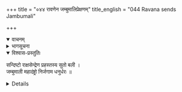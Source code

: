 +++
title = "०४४ रावणेन जम्बुमालिप्रेक्षणम्"
title_english = "044 Ravana sends Jambumali"

+++
<details open><summary>वाचनम्</summary>
<div caption="श्रीराम-हरिसीताराममूर्ति-घनपाठिभ्यां वचनम्" class="audioEmbed" src="https-//archive.org/download/Ramayana-recitation-Sriram-harisItArAmamUrti-Ghanapaati-v2/Kanda_5/Kanda_5_SK-044-Ravana_sends_Jambumali.mp3"></div>
</details>

<details><summary>भागसूचना</summary>

मारुतियु प्रहस्तन मग जम्बुमालियन्नु संहरिसिदुदु
</details>

<details open><summary>विश्वास-प्रस्तुतिः</summary>

सन्दिष्टो राक्षसेन्द्रेण प्रहस्तस्य सुतो बली ।  
जम्बुमाली महादंष्ट्रो निर्जगाम धनुर्धरः ॥
<details>
<details><summary>मूलम्</summary>

संदिष्टो राक्षसेन्द्रेण प्रहस्तस्य सुतो बली ।  
जम्बुमाली महादंष्ट्रो निर्जगाम धनुर्धरः ॥
</details>
<details><summary>अनुवाद (कन्नड)</summary>

राक्षसेन्द्रनाद रावणनिन्द अप्पणॆ पडॆदु, बलिष्ठनू, उद्दवाद कोरॆदाडॆगळुळ्ळवनू आद प्रहस्तन मग जम्बुमालियु धनुर्धारियागि हनुमन्तनन्नु ऎदुरिसलु हॊरटनु.॥1॥
</details>
<details open><summary>विश्वास-प्रस्तुतिः</summary>

रक्तमाल्याम्बरधरः स्रग्वी रुचिरकुण्डलः ।  
महान् विवृत्तनयनश्चण्डः समरदुर्जयः ॥
<details>
<details><summary>मूलम्</summary>

रक्तमाल्याम्बरधरः स्रग्वी रुचिरकुण्डलः ।  
महान् विवृत्तनयनश्चण्डः समरदुर्जयः ॥
</details>
<details><summary>अनुवाद (कन्नड)</summary>

अवनु कॆम्पाद वस्त्रवन्नू, मालॆगळन्नू धरिसिद्दनु. कत्तिनल्लि हूविन हारवन्नु तॊट्टिद्दनु. अवन कर्णकुण्डलगळु मनोहरवागिद्दवु. तीक्ष्णवाद स्वभाववुळ्ळवनू, युद्धदल्लि जयिसलु असाध्यनू, अगलवाद कण्णुगळुळ्ळवनू आगिद्दनु.॥2॥
</details>
<details open><summary>विश्वास-प्रस्तुतिः</summary>

धनुः शक्रधनुःप्रख्यं महद्रुचिरसायकम् ।  
विस्फारयानो वेगेन वज्राशनिसमस्वनम् ॥
<details>
<details><summary>मूलम्</summary>

धनुः शक्रधनुःप्रख्यं महद्रुचिरसायकम् ।  
विस्फारयानो वेगेन वज्राशनिसमस्वनम् ॥
</details>
<details open><summary>विश्वास-प्रस्तुतिः</summary>

तस्य विस्फारघोषेण धनुषो महता दिशः ।  
प्रदिशश्च नभश्चॆव सहसा समपूर्यत ॥
<details>
<details><summary>मूलम्</summary>

तस्य विस्फारघोषेण धनुषो महता दिशः ।  
प्रदिशश्च नभश्चॆव सहसा समपूर्यत ॥
</details>
<details><summary>अनुवाद (कन्नड)</summary>

अवन धनुस्सु इन्द्रन धनुस्सिनन्ते इत्तु. हॆच्चाद शक्तिवुळ्ळ बाणगळन्नु प्रयोगिसुववनू आद अवनु वज्रायुध मत्तु सिडिलुगळिगॆ समानवागि धनुष्टङ्कार माडि अतीवेगवागि मारुतिय कडॆगॆ धाविसिदनु. आ दॊड्डदाद धनुष्टङ्कारद शब्दवु ऎण्टु दिक्कुगळन्नू, भूम्याकाशवन्नू क्षणमात्रदल्लि तुम्बिबिट्टितु.॥3-4॥
</details>
<details open><summary>विश्वास-प्रस्तुतिः</summary>

रथेन खरयुक्तेन तमागतमुदीक्ष्य सः ।  
हनुमान् वेगसंपन्नो जहर्ष च ननाद च ॥
<details>
<details><summary>मूलम्</summary>

रथेन खरयुक्तेन तमागतमुदीक्ष्य सः ।  
हनुमान् वेगसंपन्नो जहर्ष च ननाद च ॥
</details>
<details><summary>अनुवाद (कन्नड)</summary>

कत्तॆगळु हूडिद रथदल्लि कुळितु तन्नॊडनॆ युद्धक्कॆ बन्द जम्बुमालियन्नु नोडि, बलसंपन्ननाद हनुमन्तनु हर्षदिन्दॊडगूडि सिंहनादवन्नु माडिदनु.॥5॥
</details>
<details open><summary>विश्वास-प्रस्तुतिः</summary>

तं तोरणविटङ्कस्थं हनुमन्तं महाकपिम् ।  
जम्बुमाली महाबाहुर्विव्याध निशितैः शरैः ॥
<details>
<details><summary>मूलम्</summary>

तं तोरणविटङ्कस्थं हनुमन्तं महाकपिम् ।  
जम्बुमाली महाबाहुर्विव्याध निशितैः शरैः ॥
</details>
<details><summary>अनुवाद (कन्नड)</summary>

महाबाहुवाद जम्बुमालियु चैत्यप्रासादद महाद्वारद मेलॆ कुळितिरुव महाकपियाद हनुमन्तन मेलॆ हरितवाद बाणगळन्नु प्रयोगिसिदनु.॥6॥
</details>
<details open><summary>विश्वास-प्रस्तुतिः</summary>

अर्धचन्द्रेण वदने शिरस्येकेन कर्णिना ।  
बाह्वोर्विव्याध नाराचैर्दशभिस्तं कपीश्वरम् ॥
<details>
<details><summary>मूलम्</summary>

अर्धचन्द्रेण वदने शिरस्येकेन कर्णिना ।  
बाह्वोर्विव्याध नाराचैर्दशभिस्तं कपीश्वरम् ॥
</details>
<details><summary>अनुवाद (कन्नड)</summary>

अर्धचन्द्राकार बाणवन्नु हनुमन्तन मुखदल्लियू, कर्णी ऎम्ब बाणवन्नु कण्ठक्कू, तीव्रवाद हत्तु बाणगळन्नु भुजगळल्लियू प्रयोगिसि अवनन्नु बाधिसिदनु.॥7॥
</details>
<details open><summary>विश्वास-प्रस्तुतिः</summary>

तस्य तच्छुशुभे ताम्रं शरेणाभिहतं मुखम् ।  
शरदीवाम्बुजम्फुल्लं विद्धं भास्कररश्मिना ॥
<details>
<details><summary>मूलम्</summary>

तस्य तच्छुशुभे ताम्रं शरेणाभिहतं मुखम् ।  
शरदीवाम्बुजम्फुल्लं विद्धं भास्कररश्मिना ॥
</details>
<details><summary>अनुवाद (कन्नड)</summary>

जम्बुमालियु प्रयोगिसिद बाणगळिन्द युक्तनाद हनुमन्तन कॆम्पाद मुखवु शरत्कालद सूर्यरश्मियिन्द विकसितवाद कॆन्दावरॆयन्तॆ काणुत्तित्तु.॥8॥
</details>
<details open><summary>विश्वास-प्रस्तुतिः</summary>

तत्तस्य रक्तं रक्तेन रञ्जितं शुशुभे मुखम् ।  
यथाकाशे महापद्मं सिक्तं चन्दनबिन्दुभिः ॥
<details>
<details><summary>मूलम्</summary>

तत्तस्य रक्तं रक्तेन रञ्जितं शुशुभे मुखम् ।  
यथाकाशे महापद्मं सिक्तं चन्दनबिन्दुभिः ॥
</details>
<details><summary>अनुवाद (कन्नड)</summary>

सहजवागि कॆम्पागिद्द हनुमन्तन मुखवु बाणगळु तागि रक्तचन्दन बिन्दुगळिन्द नॆनॆसल्पट्ट महाकमलदन्तॆ चैत्यप्रासादद मेल्भागदल्लि प्रकाशिसिदनु.॥9॥
</details>
<details open><summary>विश्वास-प्रस्तुतिः</summary>

चुकोप बाणाभिहतो राक्षसस्य महाकपिः ।  
ततः पार्श्वेतिविपुलां ददर्श महतीं शिलाम् ॥
<details>
<details><summary>मूलम्</summary>

चुकोप बाणाभिहतो राक्षसस्य महाकपिः ।  
ततः पार्श्वेतिविपुलां ददर्श महतीं शिलाम् ॥
</details>
<details><summary>अनुवाद (कन्नड)</summary>

जम्बुमालिय बाणगळु ताकिदाग आ कपिवरनु बहळ कोप गॊण्डु पक्कदल्लिये इद्द अतिदॊड्ड बण्डॆयॊन्दन्नु नोडिदनु.॥10॥
</details>
<details open><summary>विश्वास-प्रस्तुतिः</summary>

तरसा तां समुत्पाट्य चिक्षेप बलवद्बली ।  
तां शरैर्दशभिः क्रुद्धस्ताडयामास राक्षसः ॥
<details>
<details><summary>मूलम्</summary>

तरसा तां समुत्पाट्य चिक्षेप बलवद्बली ।  
तां शरैर्दशभिः क्रुद्धस्ताडयामास राक्षसः ॥
</details>
<details><summary>अनुवाद (कन्नड)</summary>

मरुक्षणदल्ले बलिष्ठनाद हनुमन्तनु आ बण्डॆयन्नु वेगवागि कित्तु जम्बुमालिय मेलॆ रभसदिन्द ऎसॆदनु. अदरिन्द क्रुद्धनाद रक्कसनु हत्तु बाणगळिन्द आ बण्डॆयन्नु पुडि-पुडि माडिबिट्टनु.॥11॥
</details>
<details open><summary>विश्वास-प्रस्तुतिः</summary>

विपन्नं कर्म तद्दृष्ट्वा हनुमांश्चण्डविक्रमः ।  
सालं विपुलमुत्पाट्य भ्रामयामास वीर्यवान् ॥
<details>
<details><summary>मूलम्</summary>

विपन्नं कर्म तद्दृष्ट्वा हनुमांश्चण्डविक्रमः ।  
सालं विपुलमुत्पाट्य भ्रामयामास वीर्यवान् ॥
</details>
<details><summary>अनुवाद (कन्नड)</summary>

महावीरनाद हनुमन्तनु तन्न शिलाप्रयोगवु व्यर्थवागिरुवुदन्नु कण्डु, पराक्रमदिन्द विजृम्भिसिद अवनु ऒन्दु दॊड्डदाद सालवृक्षवन्नु बुडसहितवागि कित्तु वेगवागि तिरुगिसतॊडगिदनु.॥12॥
</details>
<details open><summary>विश्वास-प्रस्तुतिः</summary>

भ्रामयन्तं कपिं दृष्ट्वा सालवृक्षं महाबलम् ।  
चिक्षेप सुबहून् बाणान् जम्बुमाली महाबलः ॥
<details>
<details><summary>मूलम्</summary>

भ्रामयन्तं कपिं दृष्ट्वा सालवृक्षं महाबलम् ।  
चिक्षेप सुबहून् बाणान् जम्बुमाली महाबलः ॥
</details>
<details><summary>अनुवाद (कन्नड)</summary>

सालवृक्षवन्नु तन्न मेलॆ प्रयोगिसलु तिरुगिसुत्तिरुव हनुमन्तनन्नु नोडि, महाबलियाद जम्बुमालियु अनेक बाणगळन्नु अवन मेलॆ प्रयोगिसिदनु.॥13॥
</details>
<details open><summary>विश्वास-प्रस्तुतिः</summary>

सालं चतुर्भिश्चिच्छेद वानरं पञ्चभिर्भुजे ।  
शिरस्येकेन बाणेन दशभिस्तु स्तनान्तरे ॥
<details>
<details><summary>मूलम्</summary>

सालं चतुर्भिश्चिच्छेद वानरं पञ्चभिर्भुजे ।  
शिरस्येकेन बाणेन दशभिस्तु स्तनान्तरे ॥
</details>
<details><summary>अनुवाद (कन्नड)</summary>

राक्षसनु नाल्कु बाणगळिन्द आ सालवृक्षवन्नु कत्तरिसिबिट्टनु. भुजगळिगॆ ऐदु बाणगळन्नु, तलॆगॆ ऒन्दु बाणवन्नु, वक्षस्थळक्कॆ हत्तु बाणगळन्नु हॊडॆदु अवनु कपीश्वरनन्नु घासिगॊळिसिदनु.॥14॥
</details>
<details open><summary>विश्वास-प्रस्तुतिः</summary>

स शरैः पूरिततनुः क्रोधेन महता वृतः ।  
तमेव परिघं गृह्य भ्रामयामास वेगतः ॥
<details>
<details><summary>मूलम्</summary>

स शरैः पूरिततनुः क्रोधेन महता वृतः ।  
तमेव परिघं गृह्य भ्रामयामास वेगतः ॥
</details>
<details><summary>अनुवाद (कन्नड)</summary>

हनुमन्तन शरीरवॆल्लवू जम्बुमालिय बाणगळिन्द तुम्बि होयितु. अदरिन्द क्रुद्धनाद वायुपुत्रनु परिघवनॆत्तिकॊण्डु गिर-गिरनॆ तिरुगिसतॊडगिदनु.॥15॥
</details>
<details open><summary>विश्वास-प्रस्तुतिः</summary>

अतिवेगोतिवेगेन भ्रामयित्वा बलोत्कटः ।  
परिघं पातयामास जम्बुमालेर्महोरसि ॥
<details>
<details><summary>मूलम्</summary>

अतिवेगोतिवेगेन भ्रामयित्वा बलोत्कटः ।  
परिघं पातयामास जम्बुमालेर्महोरसि ॥
</details>
<details><summary>अनुवाद (कन्नड)</summary>

महा बलशालियू, वेगशालियू आद हनुमन्तनु आ परिघवन्नु रभसदिन्द तिरुगिसुत्ता अदन्नु जम्बुमालिय ऎदॆयल्लि प्रहरिसिदनु.॥16॥
</details>
<details open><summary>विश्वास-प्रस्तुतिः</summary>

तस्य चैव शिरो नास्ति न बाहू न च जानुनी ।  
न धनुर्नरथो नाश्वास्तत्रादृश्यन्त नेषवः ॥
<details>
<details><summary>मूलम्</summary>

तस्य चैव शिरो नास्ति न बाहू न च जानुनी ।  
न धनुर्नरथो नाश्वास्तत्रादृश्यन्त नेषवः ॥
</details>
<details><summary>अनुवाद (कन्नड)</summary>

आ परिघद प्रहारदिन्द जम्बुमालियु, अवन रथवाहनगळु नुग्गुनुग्गादुवु. मरुक्षणदल्लि ऎदुरिगिद्द अवन तलॆ, मॊणकालुगळु, तोळुगळु, धनुर्बाणगळु, रथाश्वगळागली नोडलू सिगलिल्ल.॥17॥
</details>
<details open><summary>विश्वास-प्रस्तुतिः</summary>

स हतस्तरसा तेन जम्बुमाली महाबलः ।  
पपात निहतो भूवौ चूर्णिताङ्गविभूषणः ॥
<details>
<details><summary>मूलम्</summary>

स हतस्तरसा तेन जम्बुमाली महाबलः ।  
पपात निहतो भूवौ चूर्णिताङ्गविभूषणः ॥
</details>
<details><summary>अनुवाद (कन्नड)</summary>

महाबलिष्ठनाद आ जम्बुमालियु, हनुमन्तनु हॊडॆदागले नॆलक्कुरुळिदनु. अवन अवयवगळु, भूषणगळू चूरु-चूरादवु.॥18॥
</details>
<details open><summary>विश्वास-प्रस्तुतिः</summary>

जम्बुमालिं च निहतं किङ्करांश्च महाबलान् ।  
चुक्रोध रावणः श्रुत्वा कोपसंरक्त लोचनः ॥
<details>
<details><summary>मूलम्</summary>

जम्बुमालिं च निहतं किङ्करांश्च महाबलान् ।  
चुक्रोध रावणः श्रुत्वा कोपसंरक्त लोचनः ॥
</details>
<details open><summary>विश्वास-प्रस्तुतिः</summary>

स रोषसंवर्तितताम्रलोचनः  
प्रहस्त पुत्रे निहते महाबले ।  
अमात्यपुत्रानतिवीर्यविक्रमान्  
समादिदेशाशु निशाचरेश्वरः ॥
<details>
<details><summary>मूलम्</summary>

स रोषसंवर्तितताम्रलोचनः  
प्रहस्त पुत्रे निहते महाबले ।  
अमात्यपुत्रानतिवीर्यविक्रमान्  
समादिदेशाशु निशाचरेश्वरः ॥
</details>
<details><summary>अनुवाद (कन्नड)</summary>

महाबलशालिगळाद ऎम्भत्तु साविर किङ्कररू, जम्बुमालियू हतरादरॆन्दु केळिद राक्षसराजनाद रावणनु बहळ कोपगॊण्डु कण्णुगळु कॆम्पागि तिरुगतॊडगिदवु. महाबलशालियाद प्रसहस्त पुत्र जम्बुमालियु रणभूमियल्लि बलियादुदन्नु तिळिदु, रोषदिन्द, अतुल बल पराक्रमिगळाद अमात्यपुत्ररन्नु हनुमन्तनॊडनॆ युद्धमाडलु कळुहिसिदनु.॥19-20॥
</details>
<details><summary>मूलम् (समाप्तिः)</summary>

इत्यार्षे श्रीमद्रामायणे वाल्मीकीये आदिकाव्ये सुन्दरकाण्डे चतुश्चत्वारिंशः सर्गः ॥ 44 ॥
</details>
<details><summary>अनुवाद समाप्तिः</summary>

महर्षिवाल्मीकि विरचित आदिकाव्यवाद श्रीमद्रामायणद सुन्दरकाण्डदल्लि नलवत्तनाल्कनॆय सर्गवु मुगियितु.
</details>
</details></details></details></details></details></details></details></details></details></details></details></details></details></details></details></details></details></details></details></details></details></details></details></details></details></details></details></details></details></details></details></details></details></details></details></details></details></details></details></details>
